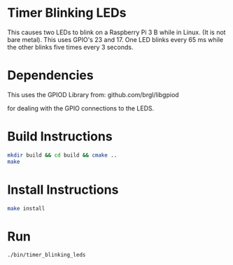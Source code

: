 Timer Blinking LEDs
===================================
This causes two LEDs to blink on a Raspberry Pi 3 B while in Linux. (It is not bare metal). This uses GPIO's 23 and 17.
One LED blinks every 65 ms while the other blinks five times every 3 seconds.

Dependencies
===================================
This uses the GPIOD Library from:
github.com/brgl/libgpiod

for dealing with the GPIO connections to the LEDS.

Build Instructions
===================================
```bash
mkdir build && cd build && cmake ..
make
```

Install Instructions
===================================
```bash
make install
```

Run
===================================
```bash
./bin/timer_blinking_leds
```

